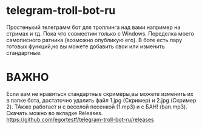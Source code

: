 # telegram-troll-bot-ru
Простенький телеграмм бот для троллинга над вами например на стримах и тд. Пока что совместим только с Windows.
Переделка моего самописного ратника (возможно опубликую его). В боте есть пару готовых функций,но вы можете добавить свои или изменить стандартные.
# ВАЖНО
Если вам не нравяться стандартные скримеры,вы можете изменить их в папке бота, достаточно удалить файл 1.jpg (Скример) и 2.jpg (Скример 2). ТАкже работает и с веселой песенкой (1.mp3) и с БАН! (ban.mp3).
Скачать можно во вкладке Releases. https://github.com/egortestf/telegram-troll-bot-ru/releases
